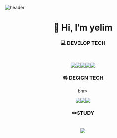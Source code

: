 ![header](https://capsule-render.vercel.app/api?type=waving&color=timeGradient&text=Welcome%20to%20yelim's%20GitHub%20👋&animation=twinkling&fontSize=35&fontAlignY=40&fontAlign=70&height=250)

<div align="center">
  
<h1>👋 Hi, I’m yelim</h1>



<h3>💻 DEVELOP TECH</h3>
<br>

<p style=><img src="https://img.shields.io/badge/-HTML-E34F26?style=for-the-badge&logo=html5&logoColor=white"><img src="https://img.shields.io/badge/-CSS-1572B6?style=for-the-badge&logo=css3&logoColor=white"><img src="https://img.shields.io/badge/-SASS-CC6699?style=for-the-badge&logo=sass&logoColor=white"><img src="https://img.shields.io/badge/-jQuery-0769AD?style=for-the-badge&logo=jquery&logoColor=white"><img src="https://img.shields.io/badge/-JavaScript-F7DF1E?style=for-the-badge&logo=javascript&logoColor=white"></p>

<h3>🪅 DEGIGN TECH</h3>
bhr>

<p><img src="https://img.shields.io/badge/-PhotoShop-31A8FF?style=for-the-badge&logo=adobephotoshop&logoColor=white"><img src="https://img.shields.io/badge/-Illustrator-FF9A00?style=for-the-badge&logo=adobeillustrator&logoColor=white"><img src="https://img.shields.io/badge/-Figma-F24E1E?style=for-the-badge&logo=figma&logoColor=white"></p>


<h3>✏️STUDY</h3>
<br>
<a href="">
  <img src="https://img.shields.io/badge/Notion-000000?style=for-the-badge&logo=Notion&logoColor=white">
</a>

</div>
